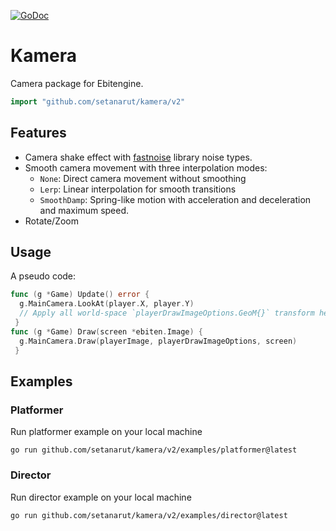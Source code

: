[![GoDoc](https://godoc.org/github.com/setanarut/kamera?status.svg)](https://pkg.go.dev/github.com/setanarut/kamera/v2)

# Kamera

Camera package for Ebitengine.

```Go
import "github.com/setanarut/kamera/v2"
```

## Features

- Camera shake effect with [fastnoise](https://github.com/setanarut/fastnoise) library noise types.
- Smooth camera movement with three interpolation modes:
  - `None`: Direct camera movement without smoothing
  - `Lerp`: Linear interpolation for smooth transitions
  - `SmoothDamp`: Spring-like motion with acceleration and deceleration and maximum speed.
- Rotate/Zoom

## Usage

A pseudo code:

```Go
func (g *Game) Update() error {
  g.MainCamera.LookAt(player.X, player.Y)
  // Apply all world-space `playerDrawImageOptions.GeoM{}` transform here
 }
func (g *Game) Draw(screen *ebiten.Image) {
  g.MainCamera.Draw(playerImage, playerDrawImageOptions, screen)
 }
```
## Examples

### Platformer

Run platformer example on your local machine

```console
go run github.com/setanarut/kamera/v2/examples/platformer@latest
```

### Director

Run director example on your local machine

```console
go run github.com/setanarut/kamera/v2/examples/director@latest
```